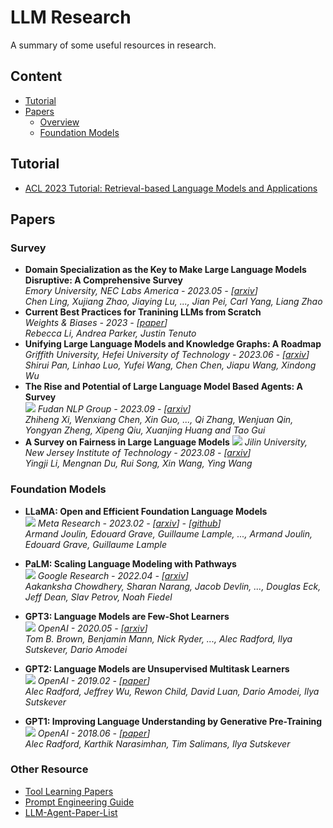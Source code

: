 # LLM Research 

A summary of some useful resources in research.

## Content

- [Tutorial](#tutorial)
- [Papers](#papers)
  - [Overview](#survey)
  - [Foundation Models](#foundation-models)

## Tutorial
- [ACL 2023 Tutorial: Retrieval-based Language Models and Applications](https://acl2023-retrieval-lm.github.io/)
  
## Papers

### Survey

- **Domain Specialization as the Key to Make Large Language Models Disruptive: A Comprehensive Survey**  
  *Emory University, NEC Labs America - 2023.05 - [[arxiv](https://arxiv.org/pdf/2305.18703.pdf)]*   
  *Chen Ling, Xujiang Zhao, Jiaying Lu, ..., Jian Pei, Carl Yang, Liang Zhao*
- **Current Best Practices for Tranining LLMs from Scratch**  
  *Weights & Biases - 2023 - [[paper](https://uploads-ssl.webflow.com/5ac6b7f2924c656f2b13a88c/6435aabdc0a041194b243eef_Current%20Best%20Practices%20for%20Training%20LLMs%20from%20Scratch%20-%20Final.pdf)]*  
  *Rebecca Li, Andrea Parker, Justin Tenuto*
- **Unifying Large Language Models and Knowledge Graphs: A Roadmap**  
  *Griffith University, Hefei University of Technology - 2023.06 - [[arxiv](https://arxiv.org/pdf/2306.08302.pdf)]*   
  *Shirui Pan, Linhao Luo, Yufei Wang, Chen Chen, Jiapu Wang, Xindong Wu*
- **The Rise and Potential of Large Language Model Based Agents: A Survey**  
  ![](https://img.shields.io/badge/Agent_Only-green) *Fudan NLP Group - 2023.09 - [[arxiv](https://arxiv.org/pdf/2309.07864.pdf)]*   
  *Zhiheng Xi, Wenxiang Chen, Xin Guo, ..., Qi Zhang, Wenjuan Qin, Yongyan Zheng, Xipeng Qiu, Xuanjing Huang and Tao Gui*
- **A Survey on Fairness in Large Language Models**
  ![](https://img.shields.io/badge/Ethics_Only-red) *Jilin University, New Jersey Institute of Technology - 2023.08 - [[arxiv](https://arxiv.org/abs/2308.10149)]*  
  *Yingji Li, Mengnan Du, Rui Song, Xin Wang, Ying Wang*
  
### Foundation Models

- **LLaMA: Open and Efficient Foundation Language Models**  
  ![](https://img.shields.io/badge/Decoder_Only-orange) *Meta Research - 2023.02 - [[arxiv](https://arxiv.org/pdf/2302.13971.pdf)] - [[github](https://github.com/facebookresearch/llama)]*  
  *Armand Joulin, Edouard Grave, Guillaume Lample, ..., Armand Joulin, Edouard Grave, Guillaume Lample*

- **PaLM: Scaling Language Modeling with Pathways**  
  ![](https://img.shields.io/badge/Decoder_Only-orange) *Google Research - 2022.04 - [[arxiv](https://arxiv.org/pdf/2204.02311.pdf)]*  
  *Aakanksha Chowdhery, Sharan Narang, Jacob Devlin, ..., Douglas Eck, Jeff Dean, Slav Petrov, Noah Fiedel*

- **GPT3: Language Models are Few-Shot Learners**  
  ![](https://img.shields.io/badge/Decoder_Only-orange) *OpenAI - 2020.05 - [[arxiv](https://arxiv.org/pdf/2005.14165.pdf)]*  
  *Tom B. Brown, Benjamin Mann, Nick Ryder, ..., Alec Radford, Ilya Sutskever, Dario Amodei*

- **GPT2: Language Models are Unsupervised Multitask Learners**  
  ![](https://img.shields.io/badge/Decoder_Only-orange) *OpenAI - 2019.02 - [[paper](https://d4mucfpksywv.cloudfront.net/better-language-models/language-models.pdf)]*  
  *Alec Radford, Jeffrey Wu, Rewon Child, David Luan, Dario Amodei, Ilya Sutskever*

- **GPT1: Improving Language Understanding by Generative Pre-Training**  
  ![](https://img.shields.io/badge/Decoder_Only-orange) *OpenAI - 2018.06 - [[paper](https://s3-us-west-2.amazonaws.com/openai-assets/research-covers/language-unsupervised/language_understanding_paper.pdf)]*  
  *Alec Radford, Karthik Narasimhan, Tim Salimans, Ilya Sutskever*

  
### Other Resource
- [Tool Learning Papers](https://github.com/thunlp/ToolLearningPapers#why-tool-learning)
- [Prompt Engineering Guide](https://www.promptingguide.ai/papers)
- [LLM-Agent-Paper-List](https://github.com/WooooDyy/LLM-Agent-Paper-List)

